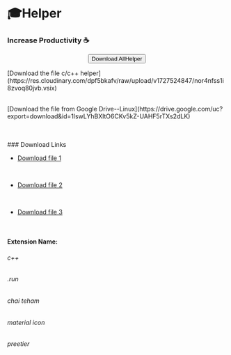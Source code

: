 # 🎓Helper 

### Increase Productivity ☕

<p align="center">
  <a href="https://github.com/kashyapprajapat/MsuHelper-/raw/main/allvsextension.zip" download="msuextension.zip">
    <button>Download AllHelper</button>
  </a>
  <br/>
  <p>[Download the file c/c++ helper](https://res.cloudinary.com/dpf5bkafv/raw/upload/v1727524847/nor4nfss1i8zvoq80jvb.vsix)
  </p>
  <p>
    <br/>
  [Download the file from Google Drive--Linux](https://drive.google.com/uc?export=download&id=1lswLYhBXltO6CKv5kZ-UAHF5rTXs2dLK)
  <br/>
  </p>
  <br/>

  <br/>
  ### Download Links

- [Download file 1](https://res.cloudinary.com/dpf5bkafv/raw/upload/v1727524819/fpce8ekdh8c8ioomgxdn.vsix)

&nbsp;

- [Download file 2](https://res.cloudinary.com/dpf5bkafv/raw/upload/v1727524800/mokehvxq4tepgamvli2e.vsix)

&nbsp;

- [Download file 3](https://res.cloudinary.com/dpf5bkafv/raw/upload/v1727524754/p9tiot43zzeimaq8dgyl.vsix)

&nbsp;
  <br/>
  <h4>Extension Name:</h4>
  <h6>c++</h6>
  <h6>.run</h6>
  <h6>chai teham</h6>
  <h6>material icon</h6>
  <h6>preetier</h6>

</p>
